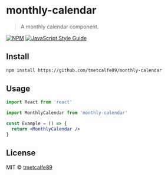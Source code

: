 # monthly-calendar

> A monthly calendar component.

[![NPM](https://img.shields.io/npm/v/monthly-calendar.svg)](https://www.npmjs.com/package/monthly-calendar) [![JavaScript Style Guide](https://img.shields.io/badge/code_style-standard-brightgreen.svg)](https://standardjs.com)

## Install

```bash
npm install https://github.com/tmetcalfe89/monthly-calendar
```

## Usage

```jsx
import React from 'react'

import MonthlyCalendar from 'monthly-calendar'

const Example = () => {
  return <MonthlyCalendar />
}
```

## License

MIT © [tmetcalfe89](https://github.com/tmetcalfe89)
